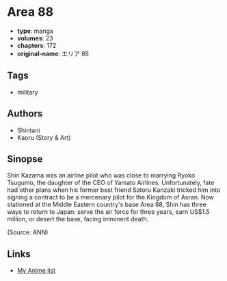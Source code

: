 # Area 88

-   **type**: manga
-   **volumes**: 23
-   **chapters**: 172
-   **original-name**: エリア 88

## Tags

-   military

## Authors

-   Shintani
-   Kaoru (Story & Art)

## Sinopse

Shin Kazama was an airline pilot who was close to marrying Ryoko Tsugumo, the daughter of the CEO of Yamato Airlines. Unfortunately, fate had other plans when his former best friend Satoru Kanzaki tricked him into signing a contract to be a mercenary pilot for the Kingdom of Asran. Now stationed at the Middle Eastern country's base Area 88, Shin has three ways to return to Japan: serve the air force for three years, earn US$1.5 million, or desert the base, facing imminent death.

(Source: ANN)

## Links

-   [My Anime list](https://myanimelist.net/manga/3965/Area_88)
